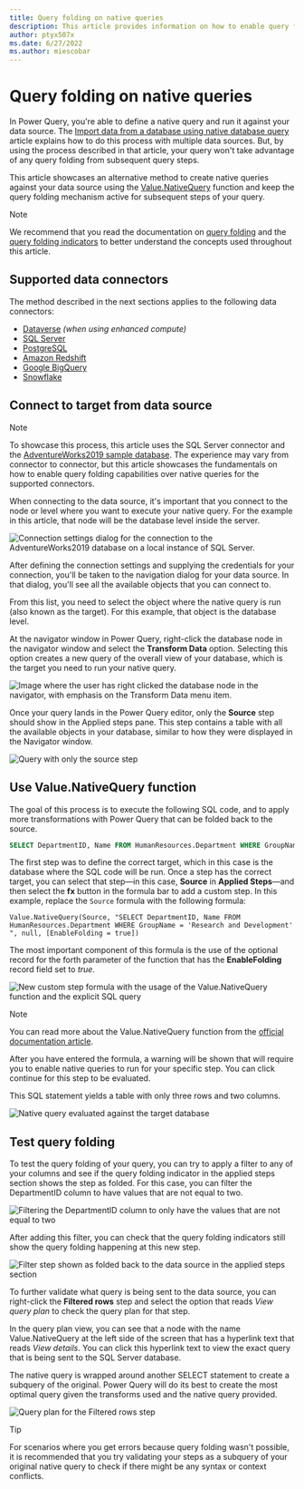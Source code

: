 ```yaml
---
title: Query folding on native queries
description: This article provides information on how to enable query folding against queries that use the Value.NativeQuery function.
author: ptyx507x
ms.date: 6/27/2022
ms.author: miescobar
---
```


# Query folding on native queries

In Power Query, you're able to define a native query and run it against your data source. The [Import data from a database using native database query](native-database-query.md) article explains how to do this process with multiple data sources. But, by using the process described in that article, your query won't take advantage of any query folding from subsequent query steps.

This article showcases an alternative method to create native queries against your data source using the [Value.NativeQuery](/powerquery-m/value-nativequery) function and keep the query folding mechanism active for subsequent steps of your query.

>[!NOTE]
>We recommend that you read the documentation on [query folding](query-folding-basics.md) and the [query folding indicators](query-folding-basics.md) to better understand the concepts used throughout this article.

## Supported data connectors

The method described in the next sections applies to the following data connectors:

* [Dataverse](connectors/dataverse.md) *(when using enhanced compute)*
* [SQL Server](connectors/SQLServer.md)
* [PostgreSQL](connectors/postgresql.md)
* [Amazon Redshift](connectors/amazonredshift.md)
* [Google BigQuery](connectors/googlebigquery.md)
* [Snowflake](connectors/snowflake.md)

## Connect to target from data source

>[!NOTE]
>To showcase this process, this article uses the SQL Server connector and the [AdventureWorks2019 sample database](/sql/samples/adventureworks-install-configure).
>The experience may vary from connector to connector, but this article showcases the fundamentals on how to enable query folding capabilities over native queries for the supported connectors.

When connecting to the data source, it's important that you connect to the node or level where you want to execute your native query. For the example in this article, that node will be the database level inside the server.

![Connection settings dialog for the connection to the AdventureWorks2019 database on a local instance of SQL Server.](media/native-query-folding/connection-settings.png)

After defining the connection settings and supplying the credentials for your connection, you'll be taken to the navigation dialog for your data source. In that dialog, you'll see all the available objects that you can connect to.

From this list, you need to select the object where the native query is run (also known as the target). For this example, that object is the database level.

At the navigator window in Power Query, right-click the database node in the navigator window and select the **Transform Data** option. Selecting this option creates a new query of the overall view of your database, which is the target you need to run your native query.

![Image where the user has right clicked the database node in the navigator, with emphasis on the Transform Data menu item.](media/native-query-folding/pq-desktop-navigator-window.png)

Once your query lands in the Power Query editor, only the **Source** step should show in the Applied steps pane. This step contains a table with all the available objects in your database, similar to how they were displayed in the Navigator window.

![Query with only the source step](media/native-query-folding/pqo-sample-query-navigation-deleted.png)

## Use Value.NativeQuery function

The goal of this process is to execute the following SQL code, and to apply more transformations with Power Query that can be folded back to the source.

```sql
SELECT DepartmentID, Name FROM HumanResources.Department WHERE GroupName = 'Research and Development'
```

The first step was to define the correct target, which in this case is the database where the SQL code will be run.
Once a step has the correct target, you can select that step&mdash;in this case, **Source** in **Applied Steps**&mdash;and then select the **fx** button in the formula bar to add a custom step. In this example, replace the `Source` formula with the following formula:

```powerquery-m
Value.NativeQuery(Source, "SELECT DepartmentID, Name FROM HumanResources.Department WHERE GroupName = 'Research and Development'  ", null, [EnableFolding = true])
```

The most important component of this formula is the use of the optional record for the forth parameter of the function that has the **EnableFolding** record field set to *true*.

![New custom step formula with the usage of the Value.NativeQuery function and the explicit SQL query](media/native-query-folding/value-native-query-formula.png)

>[!NOTE]
>You can read more about the Value.NativeQuery function from the [official documentation article](/powerquery-m/value-nativequery).

After you have entered the formula, a warning will be shown that will require you to enable native queries to run for your specific step. You can click continue for this step to be evaluated.

This SQL statement yields a table with only three rows and two columns.

![Native query evaluated against the target database](media/native-query-folding/native-query-executed-sample.png)

## Test query folding

To test the query folding of your query, you can try to apply a filter to any of your columns and see if the query folding indicator in the applied steps section shows the step as folded. For this case, you can filter the DepartmentID column to have values that are not equal to two.

![Filtering the DepartmentID column to only have the values that are not equal to two](media/native-query-folding/query-filter.png)

After adding this filter, you can check that the query folding indicators still show the query folding happening at this new step.

![Filter step shown as folded back to the data source in the applied steps section](media/native-query-folding/filter-step-folded.png)

To further validate what query is being sent to the data source, you can right-click the **Filtered rows** step and select the option that reads *View query plan* to check the query plan for that step.

In the query plan view, you can see that a node with the name Value.NativeQuery at the left side of the screen that has a hyperlink text that reads *View details*. You can click this hyperlink text to view the exact query that is being sent to the SQL Server database.

The native query is wrapped around another SELECT statement to create  a subquery of the original. Power Query will do its best to create the most optimal query given the transforms used and the native query provided.

![Query plan for the Filtered rows step](media/native-query-folding/query-plan.png)

>[!TIP]
>For scenarios where you get errors because query folding wasn't possible, it is recommended that you try validating your steps as a subquery of your original native query to check if there might be any syntax or context conflicts.
